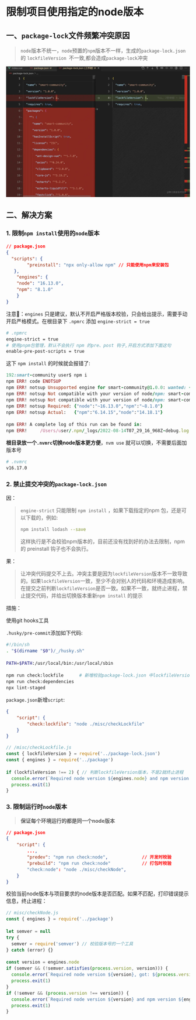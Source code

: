 # 限制项目使用指定的node版本

## 一、`package-lock`文件频繁冲突原因

> `node`版本不统一，`node`预置的`npm`版本不一样，生成的`package-lock.json`的 `lockfileVersion `不一致,都会造成`package-lock`冲突

<img src="../assets/工作集/750a.jpg" alt="image.png" style="zoom: 50%;" />

## 二、解决方案

### 1. 限制`npm install`使用的`node`版本

```json
// package.json
{
  "scripts": {
        "preinstall": "npx only-allow npm" // 只能使用npm来安装包
   },
	"engines": {
    "node": "16.13.0",
    "npm": "8.1.0"
	}
}
```

注意📢：`engines` 只是建议，默认不开启严格版本校验，只会给出提示，需要手动开启严格模式。在根目录下 `.npmrc` 添加 `engine-strict = true`

```bash
# .npmrc
engine-strict = true
# 使用pnpm包管理，默认不会执行 npm 的pre、post 钩子,开启方式添加下面这句
enable-pre-post-scripts = true 
```

这下 `npm install` 的时候就会报错了:

```ruby
192:smart-community user$ npm i
npm ERR! code ENOTSUP
npm ERR! notsup Unsupported engine for smart-community@1.0.0: wanted: {"node":"~16.13.0","npm":"~8.1.0"} (current: {"node":"14.18.1","npm":"6.14.15"})
npm ERR! notsup Not compatible with your version of node/npm: smart-community@1.0.0
npm ERR! notsup Not compatible with your version of node/npm: smart-community@1.0.0
npm ERR! notsup Required: {"node":"~16.13.0","npm":"~8.1.0"}
npm ERR! notsup Actual:   {"npm":"6.14.15","node":"14.18.1"}

npm ERR! A complete log of this run can be found in:
npm ERR!     /Users/user/.npm/_logs/2022-08-14T07_29_16_968Z-debug.log
```

**根目录放一个`.nvmrc`切换node版本更方便**，`nvm use` 就可以切换，不需要后面加版本号

```bash
# .nvmrc
v16.17.0
```

### 2. 禁止提交冲突的`package-lock.json`

因：

> `engine-strict` 只能限制 `npm install` ，如果下载指定的npm 包，还是可以下载的，例如:
>
> ```bash
> npm install lodash --save
> ```
>
> 这样执行是不会校验npm版本的，目前还没有找到好的办法去限制，npm 的 preinstall 钩子也不会执行。

果：

> 让冲突代码提交不上去。冲突主要是因为`lockfileVersion`版本不一致导致的。如果`lockfileVersion`一致，至少不会对别人的代码和环境造成影响。 在提交之前判断`lockfileVersion`是否一致。如果不一致，就终止进程，禁止提交代码，并给出切换版本重新`npm install` 的提示

措施：

使用git hooks工具

`.husky/pre-commit`添加如下代码:

```bash
#!/bin/sh
. "$(dirname "$0")/_/husky.sh"

PATH=$PATH:/usr/local/bin:/usr/local/sbin

npm run check:lockfile 		# 新增校验package-lock.json 中lockfileVersion字段
npm run check:dependencies
npx lint-staged
```

`package.json`新增`script`:

```json
{
    "script": {
        "check:lockfile": "node ./misc/checkLockfile"
    }
}
```

```js
// /misc/checkLockfile.js
const { lockfileVersion } = require('../package-lock.json')
const { engines } = require('../package')

if (lockfileVersion !== 2) { // 判断lockfileVersion版本，不是2就终止进程
  console.error(`Required node version ${engines.node} and npm version ${engines.npm}, And then please retry npm install.`)
  process.exit(1)
}
```

### 3. 限制运行时`node`版本

> **保证每个环境运行的都是同一个node版本**

```json
// package.json
{
    "script": {
        ...,
        "predev": "npm run check:node", 			// 开发时校验
        "prebuild": "npm run check:node" 			// 打包时校验
        "check:node": "node ./misc/checkNode",
    }
}
```

校验当前node版本与项目要求的node版本是否匹配。如果不匹配，打印错误提示信息，终止进程：

```js
// misc/checkNode.js
const { engines } = require('../package')

let semver = null
try {
  semver = require('semver') // 校验版本号的一个工具
} catch (error) {}

const version = engines.node
if (semver && (!semver.satisfies(process.version, version))) {
  console.error(`Required node version ${version}, got: ${process.version}.`)
  process.exit(1)
}
if (!semver && (process.version !== version)) {
  console.error(`Required node version ${version} and npm version ${engines.npm}, got: ${process.version}.`)
  process.exit(1)
}
```

